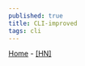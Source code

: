 ```yaml
---
published: true
title: CLI-improved
tags: cli
---
```

[Home](https://remysharp.com/2018/08/23/cli-improved) - [\[HN\]](https://news.ycombinator.com/item?id=17874718)

